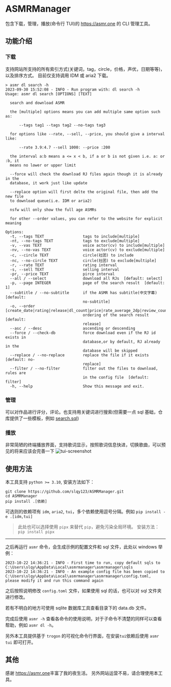 # ASMRManager

包含下载，管理，播放(命令行 TUI)的 <https://asmr.one> 的 CLI 管理工具。

## 功能介绍

### 下载

支持网站所支持的所有索引方式(关键词，tag，circle，价格，声优，日期等等)，以及排序方式。
目前仅支持调用 IDM 或 aria2 下载。

```
> asmr dl search -h
2023-09-30 15:52:08 - INFO - Run program with: dl search -h
Usage: asmr dl search [OPTIONS] [TEXT]

  search and download ASMR

  the [multiple] options means you can add multiple same option such as:

      --tags tag1 --tags tag2 --no-tags tag3

  for options like --rate, --sell, --price, you should give a interval like:

      --rate 3.9:4.7 --sell 1000: --price :200

  the interval a:b means a <= x < b, if a or b is not given i.e. a: or :b, it
  means no lower or upper limit

  --force will check the download RJ files again though it is already  in the
  database, it work just like update

  --replace option will first delte the original file, then add the new file
  to download queue(i.e. IDM or aria2)

  nsfw will only show the full age ASMRs

  for other --order values, you can refer to the website for explicit meaning

Options:
  -t, --tags TEXT                 tags to include[multiple]
  -nt, --no-tags TEXT             tags to exclude[multiple]
  -v, --vas TEXT                  voice actor(cv) to include[multiple]
  -nv, --no-vas TEXT              voice actor(cv) to exclude[multiple]
  -c, --circle TEXT               circle(社团) to include
  -nc, --no-circle TEXT           circle(社团) to exclude[multiple]
  -r, --rate TEXT                 rating interval
  -s, --sell TEXT                 selling interval
  -pr, --price TEXT               pirce interval
  --all / --select                download all RJs  [default: select]
  -p, --page INTEGER              page of the search result  [default: 1]
  --subtitle / --no-subtitle      if the ASMR has subtitle(中文字幕)  [default:
                                  no-subtitle]
  -o, --order [create_date|rating|release|dl_count|price|rate_average_2dp|review_count|id|nsfw|random]
                                  ordering of the search result  [default:
                                  release]
  --asc / --desc                  ascending or descending
  --force / --check-db            force download even if the RJ id exists in
                                  database,or by default, RJ already in the
                                  database will be skipped
  --replace / --no-replace        replace the file if it exists  [default: no-
                                  replace]
  --filter / --no-filter          filter out the files to download, rules are
                                  in the config file  [default: filter]
  -h, --help                      Show this message and exit.
```

### 管理

可以对作品进行评分，评论。也支持用关键词进行搜索(但需要一点 sql 基础，仓库提供了一些模板，例如 [search.sql](./asmrmanager/filemanager/resources/sqls.example/search.sql))

### 播放

非常简陋的终端播放界面，支持歌词显示，按照歌词信息快进，切换歌曲，可以预见的将来应该会完善一下
![tui-screenshot](./assets/tui-screenshot.png)

## 使用方法

本工具支持 `python >= 3.10`, 安装方法如下：

```shell
git clone https://github.com/slqy123/ASMRManager.git
cd ASMRManager
pip install .[依赖]
```

可选则的依赖项有 `idm`, `aria2`, `tui`，多个依赖使用逗号分隔。例如 `pip install -e .[idm,tui]`

> 此处也可以选择使用 `pipx` 来替代 `pip`，避免污染全局环境。
> 安装方法：`pip install pipx`

---

之后再运行 `asmr` 命令，会生成示例的配置文件和 sql 文件，此处以 windows 举例：

```
2023-10-22 14:36:21 - INFO - First time to run, copy default sqls to C:\Users\slqy\AppData\Local\asmrmanager\asmrmanager\sqls
2023-10-22 14:36:21 - INFO - An example config file has been copied to C:\Users\slqy\AppData\Local\asmrmanager\asmrmanager\config.toml, please modify it and run this command again
```

之后按照说明修改 `config.toml` 文件，如果使用 sql 的话，也可以对 sql 文件夹进行修改。

若有不明白的地方可使用 sqlite 数据库工具查看目录下的 data.db 文件。

完成后使用 `asmr -h` 查看各命令的使用说明，对于子命令不清楚的同样可以查看帮助，例如 `asmr dl -h`。

另外本工具提供基于 `trogon` 的可视化命令行界面，在安装`tui`依赖后使用 `asmr tui` 即可打开。

## 其他

感谢 <https://asmr.one>丰富了我的夜生活。
另外网站运营不易，请合理使用本工具。
